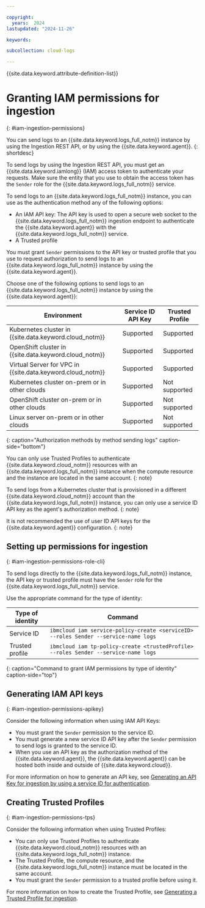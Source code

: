 ```yaml
---

copyright:
  years:  2024
lastupdated: "2024-11-26"

keywords:

subcollection: cloud-logs

---
```


{{site.data.keyword.attribute-definition-list}}


# Granting IAM permissions for ingestion
{: #iam-ingestion-permissions}

You can send logs to an {{site.data.keyword.logs_full_notm}} instance by using the Ingestion REST API, or by using the {{site.data.keyword.agent}}.
{: shortdesc}

To send logs by using the Ingestion REST API, you must get an {{site.data.keyword.iamlong}} (IAM) access token to authenticate your requests. Make sure the entity that you use to obtain the access token has the `Sender` role for the {{site.data.keyword.logs_full_notm}} service.


To send logs to an {{site.data.keyword.logs_full_notm}} instance, you can use as the authentication method any of the following options:
- An IAM API key: The API key is used to open a secure web socket to the {{site.data.keyword.logs_full_notm}} ingestion endpoint to authenticate the {{site.data.keyword.agent}} with the {{site.data.keyword.logs_full_notm}} service.
- A Trusted profile


You must grant `Sender` permissions to the API key or trusted profile that you use to request authorization to send logs to an {{site.data.keyword.logs_full_notm}} instance by using the {{site.data.keyword.agent}}.

Choose one of the following options to send logs to an {{site.data.keyword.logs_full_notm}} instance by using the {{site.data.keyword.agent}}:

| Environment                                                 | Service ID API Key | Trusted Profile    |
|-------------------------------------------------------------|--------------------|--------------------|
| Kubernetes cluster in {{site.data.keyword.cloud_notm}}      | Supported          | Supported          |
| OpenShift cluster in {{site.data.keyword.cloud_notm}}       | Supported          | Supported          |
| Virtual Server for VPC in {{site.data.keyword.cloud_notm}}  | Supported          | Supported          |
| Kubernetes cluster on-prem or in other clouds               | Supported          | Not supported      |
| OpenShift cluster on-prem or in other clouds                | Supported          | Not supported      |
| Linux server on-prem or in other clouds                     | Supported          | Not supported       |
{: caption="Authorization methods by method sending logs" caption-side="bottom"}

You can only use Trusted Profiles to authenticate {{site.data.keyword.cloud_notm}} resources with an {{site.data.keyword.logs_full_notm}} instance when the compute resource and the instance are located in the same account.
{: note}

To send logs from a Kubernetes cluster that is provisioned in a different {{site.data.keyword.cloud_notm}} account than the {{site.data.keyword.logs_full_notm}} instance, you can only use a service ID API key as the agent's authorization method.
{: note}

It is not recommended the use of user ID API keys for the {{site.data.keyword.agent}} configuration.
{: note}


## Setting up permissions for ingestion
{: #iam-ingestion-permissions-role-cli}

To send logs directly to the {{site.data.keyword.logs_full_notm}} instance, the API key or trusted profile must have the `Sender` role for the {{site.data.keyword.logs_full_notm}} service.

Use the appropriate command for the type of identity:

| Type of identity  | Command |
|-------------------|---------|
| Service ID        | `ibmcloud iam service-policy-create <serviceID> --roles Sender --service-name logs` |
| Trusted profile   | `ibmcloud iam tp-policy-create <trustedProfile> --roles Sender --service-name logs` |
{: caption="Command to grant IAM permissions by type of identity" caption-side="top"}



## Generating IAM API keys
{: #iam-ingestion-permissions-apikey}

Consider the following information when using IAM API Keys:
- You must grant the `Sender` permission to the service ID.
- You must generate a new service ID API key after the `Sender` permission to send logs is granted to the service ID.
- When you use an API key as the authorization method of the {{site.data.keyword.agent}}, the {{site.data.keyword.agent}} can be hosted both inside and outside of {{site.data.keyword.cloud}}.

For more information on how to generate an API key, see [Generating an API Key for ingestion by using a service ID for authentication](/docs/cloud-logs?topic=cloud-logs-iam-ingestion-serviceid-api-key).


## Creating Trusted Profiles
{: #iam-ingestion-permissions-tps}

Consider the following information when using Trusted Profiles:
- You can only use Trusted Profiles to authenticate {{site.data.keyword.cloud_notm}} resources with an {{site.data.keyword.logs_full_notm}} instance.
- The Trusted Profile, the compute resource, and the {{site.data.keyword.logs_full_notm}} instance must be located in the same account.
- You must grant the `Sender` permission to a trusted profile before using it.

For more information on how to create the Trusted Profile, see [Generating a Trusted Profile for ingestion](/docs/cloud-logs?topic=cloud-logs-iam-ingestion-trusted-profile).
